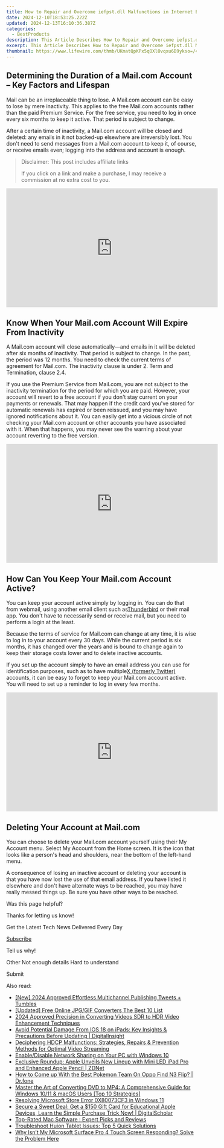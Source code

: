 ```yaml
---
title: How to Repair and Overcome iefpst.dll Malfunctions in Internet Explorer
date: 2024-12-10T18:53:25.222Z
updated: 2024-12-13T16:10:36.387Z
categories:
  - BestProducts
description: This Article Describes How to Repair and Overcome iefpst.dll Malfunctions in Internet Explorer
excerpt: This Article Describes How to Repair and Overcome iefpst.dll Malfunctions in Internet Explorer
thumbnail: https://www.lifewire.com/thmb/UKmatQpKPx5qOXlOvqxu6B9ykso=/400x300/filters:no_upscale():max_bytes(150000):strip_icc():format(webp)/ieframe-dll-error-message-59667cff3df78c160ee73289.PNG
---
```


## Determining the Duration of a Mail.com Account – Key Factors and Lifespan
 Mail can be an irreplaceable thing to lose. A Mail.com account can be easy to lose by mere inactivity. This applies to the free Mail.com accounts rather than the paid Premium Service. For the free service, you need to log in once every six months to keep it active. That period is subject to change.

 After a certain time of inactivity, a Mail.com account will be closed and deleted: any emails in it not backed-up elsewhere are irreversibly lost. You don't need to send messages from a Mail.com account to keep it, of course, or receive emails even; logging into the address and account is enough.

>  Disclaimer: This post includes affiliate links
>
>  If you click on a link and make a purchase, I may receive a commission at no extra cost to you.
>

<!-- affiliate ads begin -->
<iframe width="560" height="315" src="https://www.youtube.com/embed/K4lRBnNnd9k?si=5e0MbdOz-fF6Ry_k" title="YouTube video player" frameborder="0" allow="accelerometer; autoplay; clipboard-write; encrypted-media; gyroscope; picture-in-picture; web-share" referrerpolicy="strict-origin-when-cross-origin" allowfullscreen></iframe>
<!-- affiliate ads end -->

## Know When Your Mail.com Account Will Expire From Inactivity

 A Mail.com account will close automatically—and emails in it will be deleted after six months of inactivity. That period is subject to change. In the past, the period was 12 months. You need to check the current terms of agreement for Mail.com. The inactivity clause is under 2\. Term and Termination, clause 2.4.

 If you use the Premium Service from Mail.com, you are not subject to the inactivity termination for the period for which you are paid. However, your account will revert to a free account if you don't stay current on your payments or renewals. That may happen if the credit card you've stored for automatic renewals has expired or been reissued, and you may have ignored notifications about it. You can easily get into a vicious circle of not checking your Mail.com account or other accounts you have associated with it. When that happens, you may never see the warning about your account reverting to the free version.

<!-- affiliate ads begin -->
<iframe width="560" height="315" src="https://www.youtube.com/embed/q4-YQ9Wjtfg?si=6afn1fydg_Wb9B8z" title="YouTube video player" frameborder="0" allow="accelerometer; autoplay; clipboard-write; encrypted-media; gyroscope; picture-in-picture; web-share" referrerpolicy="strict-origin-when-cross-origin" allowfullscreen></iframe>
<!-- affiliate ads end -->

## How Can You Keep Your Mail.com Account Active?

 You can keep your account active simply by logging in. You can do that from webmail, using another email client such as[Thunderbird](https://www.lifewire.com/mozilla-thunderbird-review-1173071) or their mail app. You don't have to necessarily send or receive mail, but you need to perform a login at the least.

 Because the terms of service for Mail.com can change at any time, it is wise to log in to your account every 30 days. While the current period is six months, it has changed over the years and is bound to change again to keep their storage costs lower and to delete inactive accounts.

 If you set up the account simply to have an email address you can use for identification purposes, such as to have multiple[X (formerly Twitter)](https://www.lifewire.com/what-exactly-is-twitter-2483331) accounts, it can be easy to forget to keep your Mail.com account active. You will need to set up a reminder to log in every few months.

<!-- affiliate ads begin -->
<iframe width="560" height="315" src="https://www.youtube.com/embed/AQn0MYjIfyI?si=rIdjT-qMRpjpJXXa" title="YouTube video player" frameborder="0" allow="accelerometer; autoplay; clipboard-write; encrypted-media; gyroscope; picture-in-picture; web-share" referrerpolicy="strict-origin-when-cross-origin" allowfullscreen></iframe>
<!-- affiliate ads end -->

## Deleting Your Account at Mail.com

 You can choose to delete your Mail.com account yourself using their My Account menu. Select My Account from the Home screen. It is the icon that looks like a person's head and shoulders, near the bottom of the left-hand menu.

 A consequence of losing an inactive account or deleting your account is that you have now lost the use of that email address. If you have listed it elsewhere and don't have alternate ways to be reached, you may have really messed things up. Be sure you have other ways to be reached.

Was this page helpful?

Thanks for letting us know!

 Get the Latest Tech News Delivered Every Day

[Subscribe](https://www.lifewire.com/#)

Tell us why!

 Other  Not enough details  Hard to understand

 Submit

<ins class="adsbygoogle"
     style="display:block"
     data-ad-format="autorelaxed"
     data-ad-client="ca-pub-7571918770474297"
     data-ad-slot="1223367746"></ins>

<ins class="adsbygoogle"
     style="display:block"
     data-ad-client="ca-pub-7571918770474297"
     data-ad-slot="8358498916"
     data-ad-format="auto"
     data-full-width-responsive="true"></ins>

<span class="atpl-alsoreadstyle">Also read:</span>
<div><ul>
<li><a href="https://twitter-videos.techidaily.com/new-2024-approved-effortless-multichannel-publishing-tweets-plus-tumbles/"><u>[New] 2024 Approved Effortless Multichannel Publishing Tweets + Tumbles</u></a></li>
<li><a href="https://some-techniques.techidaily.com/updated-free-online-jpggif-converters-the-best-10-list/"><u>[Updated] Free Online JPG/GIF Converters The Best 10 List</u></a></li>
<li><a href="https://extra-skills.techidaily.com/2024-approved-precision-in-converting-videos-sdr-to-hdr-video-enhancement-techniques/"><u>2024 Approved Precision in Converting Videos SDR to HDR Video Enhancement Techniques</u></a></li>
<li><a href="https://techtrends.techidaily.com/avoid-potential-damage-from-ios-18-on-ipads-key-insights-and-precautions-before-updating-digitalinsight/"><u>Avoid Potential Damage From IOS 18 on iPads: Key Insights & Precautions Before Updating | DigitalInsight</u></a></li>
<li><a href="https://techtrends.techidaily.com/deciphering-hdcp-malfunctions-strategies-repairs-and-prevention-methods-for-optimal-video-streaming/"><u>Deciphering HDCP Malfunctions: Strategies, Repairs & Prevention Methods for Optimal Video Streaming</u></a></li>
<li><a href="https://techtrends.techidaily.com/enabledisable-network-sharing-on-your-pc-with-windows-10/"><u>Enable/Disable Network Sharing on Your PC with Windows 10</u></a></li>
<li><a href="https://techtrends.techidaily.com/exclusive-roundup-apple-unveils-new-lineup-with-mini-led-ipad-pro-and-enhanced-apple-pencil-zdnet/"><u>Exclusive Roundup: Apple Unveils New Lineup with Mini LED iPad Pro and Enhanced Apple Pencil | ZDNet</u></a></li>
<li><a href="https://android-pokemon-go.techidaily.com/how-to-come-up-with-the-best-pokemon-team-on-oppo-find-n3-flip-drfone-by-drfone-virtual-android/"><u>How to Come up With the Best Pokemon Team On Oppo Find N3 Flip? | Dr.fone</u></a></li>
<li><a href="https://some-approaches.techidaily.com/master-the-art-of-converting-dvd-to-mp4-a-comprehensive-guide-for-windows-1011-and-macos-users-top-10-strategies/"><u>Master the Art of Converting DVD to MP4: A Comprehensive Guide for Windows 10/11 & macOS Users [Top 10 Strategies]</u></a></li>
<li><a href="https://win11.techidaily.com/resolving-microsoft-store-error-0x80073cf3-in-windows-11/"><u>Resolving Microsoft Store Error 0X80073CF3 in Windows 11</u></a></li>
<li><a href="https://techtrends.techidaily.com/secure-a-sweet-deal-get-a-150-gift-card-for-educational-apple-devices-learn-the-simple-purchase-trick-now-digitalscholar/"><u>Secure a Sweet Deal: Get a $150 Gift Card for Educational Apple Devices, Learn the Simple Purchase Trick Now! | DigitalScholar</u></a></li>
<li><a href="https://techtrends.techidaily.com/top-rated-mac-software-expert-picks-and-reviews/"><u>Top-Rated Mac Software : Expert Picks and Reviews</u></a></li>
<li><a href="https://win-howtos.techidaily.com/troubleshoot-huion-tablet-issues-top-5-quick-solutions/"><u>Troubleshoot Huion Tablet Issues: Top 5 Quick Solutions</u></a></li>
<li><a href="https://common-error.techidaily.com/why-isnt-my-microsoft-surface-pro-4-touch-screen-responding-solve-the-problem-here/"><u>Why Isn’t My Microsoft Surface Pro 4 Touch Screen Responding? Solve the Problem Here</u></a></li>
</ul></div>

